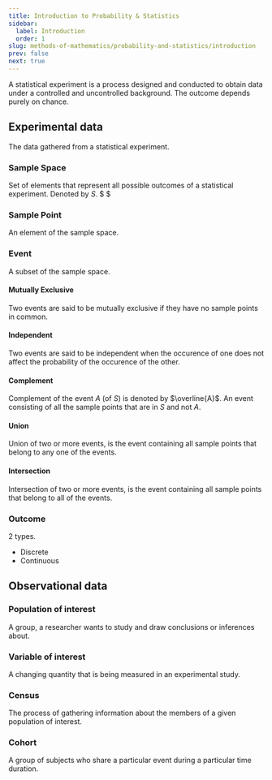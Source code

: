 ```yaml
---
title: Introduction to Probability & Statistics
sidebar:
  label: Introduction
  order: 1
slug: methods-of-mathematics/probability-and-statistics/introduction
prev: false
next: true
---
```


A statistical experiment is a process designed and conducted to obtain data
under a controlled and uncontrolled background. The outcome depends purely on
chance.

## Experimental data

The data gathered from a statistical experiment.

### Sample Space

Set of elements that represent all possible outcomes of a statistical
experiment. Denoted by $S$. $ $

### Sample Point

An element of the sample space.

### Event

A subset of the sample space.

#### Mutually Exclusive

Two events are said to be mutually exclusive if they have no sample points in
common.

#### Independent

Two events are said to be independent when the occurence of one does not affect
the probability of the occurence of the other.

#### Complement

Complement of the event $A$ (of $S$) is denoted by $\overline{A}$. An event
consisting of all the sample points that are in $S$ and not $A$.

#### Union

Union of two or more events, is the event containing all sample points that
belong to any one of the events.

#### Intersection

Intersection of two or more events, is the event containing all sample points
that belong to all of the events.

### Outcome

2 types.

- Discrete
- Continuous

## Observational data

### Population of interest

A group, a researcher wants to study and draw conclusions or inferences about.

### Variable of interest

A changing quantity that is being measured in an experimental study.

### Census

The process of gathering information about the members of a given population of
interest.

### Cohort

A group of subjects who share a particular event during a particular time
duration.

